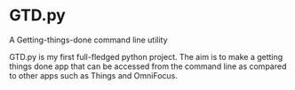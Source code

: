 # GTD.py

A Getting-things-done command line utility

GTD.py is my first full-fledged python project. The aim is to make a getting 
things done app that can be accessed from the command line as compared to 
other apps such as Things and OmniFocus. 